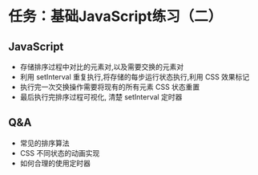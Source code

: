 # 任务：基础JavaScript练习（二）

## JavaScript

* 存储排序过程中对比的元素对,以及需要交换的元素对
* 利用 setInterval 重复执行,将存储的每步运行状态执行,利用 CSS 效果标记
* 执行完一次交换操作需要将现有的所有元素 CSS 状态重置
* 最后执行完排序过程可视化, 清楚 setInterval 定时器

## Q&A

* 常见的排序算法
* CSS 不同状态的动画实现
* 如何合理的使用定时器